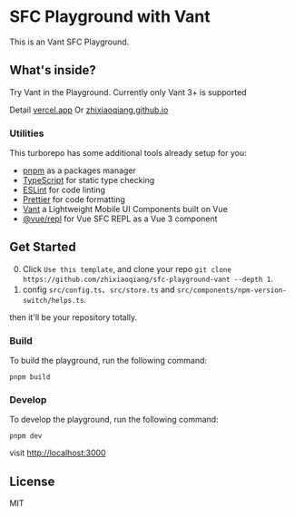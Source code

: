 # SFC Playground with Vant

This is an Vant SFC Playground.

## What's inside?

Try Vant in the Playground. Currently only Vant 3+ is supported

Detail [vercel.app](sfc-playground-vant.vercel.app/) Or [zhixiaoqiang.github.io](https://zhixiaoqiang.github.io/sfc-playground-vant/)

### Utilities

This turborepo has some additional tools already setup for you:

- [pnpm](https://pnpm.io) as a packages manager
- [TypeScript](https://www.typescriptlang.org/) for static type checking
- [ESLint](https://eslint.org/) for code linting
- [Prettier](https://prettier.io) for code formatting
- [Vant](https://vant-contrib.gitee.io/vant) a Lightweight Mobile UI Components built on Vue
- [@vue/repl](https://github.com/vuejs/repl) for Vue SFC REPL as a Vue 3 component

## Get Started

0. Click `Use this template`, and clone your repo `git clone https://github.com/zhixiaoqiang/sfc-playground-vant --depth 1`.
1. config `src/config.ts`、`src/store.ts` and `src/components/npm-version-switch/helps.ts`.

then it'll be your repository totally.

### Build

To build the playground, run the following command:

```
pnpm build
```

### Develop

To develop the playground, run the following command:

```
pnpm dev
```

visit <http://localhost:3000>

## License

MIT
